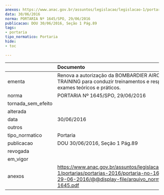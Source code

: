 ```yaml
---
anexos: https://www.anac.gov.br/assuntos/legislacao/legislacao-1/portarias/portarias-2016/portaria-no-1645-spo-29-06-2016/@@display-file/arquivo_norma/PA2016-1645.pdf
data: 30/06/2016
norma: PORTARIA Nº 1645/SPO, 29/06/2016
publicacao: DOU 30/06/2016, Seção 1 Pág.89
tags:
- portaria
tipo_normatico: Portaria
hide: 
- toc 
 
---
```


|                    | Documento                                                                                                                                                      |
|:-------------------|:---------------------------------------------------------------------------------------------------------------------------------------------------------------|
| ementa             | Renova a autorização da BOMBARDIER AIRCRAFT TRAINING para conduzir treinamentos e respectivos exames teóricos e práticos.                                      |
| norma              | PORTARIA Nº 1645/SPO, 29/06/2016                                                                                                                               |
| tornada_sem_efeito |                                                                                                                                                                |
| alterada           |                                                                                                                                                                |
| data               | 30/06/2016                                                                                                                                                     |
| outros             |                                                                                                                                                                |
| tipo_normatico     | Portaria                                                                                                                                                       |
| publicacao         | DOU 30/06/2016, Seção 1 Pág.89                                                                                                                                 |
| revogada           |                                                                                                                                                                |
| em_vigor           |                                                                                                                                                                |
| anexos             | https://www.anac.gov.br/assuntos/legislacao/legislacao-1/portarias/portarias-2016/portaria-no-1645-spo-29-06-2016/@@display-file/arquivo_norma/PA2016-1645.pdf |